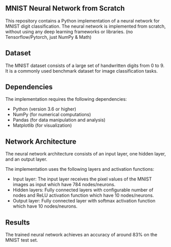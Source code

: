 ## MNIST Neural Network from Scratch
This repository contains a Python implementation of a neural network for MNIST digit classification. The neural network is implemented from scratch, without using any deep learning frameworks or libraries. (no Tensorflow/Pytorch, just NumPy & Math)

## Dataset
The MNIST dataset consists of a large set of handwritten digits from 0 to 9. It is a commonly used benchmark dataset for image classification tasks.

## Dependencies
The implementation requires the following dependencies:

- Python (version 3.6 or higher)
- NumPy (for numerical computations)
- Pandas (for data manipulation and analysis)
- Matplotlib (for visualization)

## Network Architecture
The neural network architecture consists of an input layer, one hidden layer, and an output layer.

The implementation uses the following layers and activation functions:

- Input layer: The input layer receives the pixel values of the MNIST images as input which have 784 nodes/neurons.
- Hidden layers: Fully connected layers with configurable number of nodes and ReLU activation function which have 10 nodes/neurons.
- Output layer: Fully connected layer with softmax activation function which have 10 nodes/neurons.

## Results
The trained neural network achieves an accuracy of around 83% on the MNIST test set.
